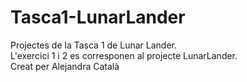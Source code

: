# Tasca1-LunarLander
Projectes de la Tasca 1 de Lunar Lander. <br>
L'exercici 1 i 2 es corresponen al projecte LunarLander.<br>
Creat per Alejandra Català

